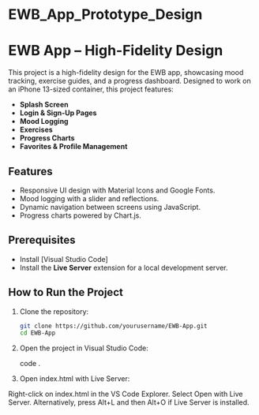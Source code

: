 # EWB_App_Prototype_Design
# EWB App – High-Fidelity Design

This project is a high-fidelity design for the EWB app, showcasing mood tracking, exercise guides, and a progress dashboard. Designed to work on an iPhone 13-sized container, this project features:

- **Splash Screen**
- **Login & Sign-Up Pages**
- **Mood Logging**
- **Exercises**
- **Progress Charts**
- **Favorites & Profile Management**

## Features

- Responsive UI design with Material Icons and Google Fonts.
- Mood logging with a slider and reflections.
- Dynamic navigation between screens using JavaScript.
- Progress charts powered by Chart.js.

## Prerequisites

- Install [Visual Studio Code]
- Install the **Live Server** extension for a local development server.

## How to Run the Project

1. Clone the repository:
   ```bash
   git clone https://github.com/yourusername/EWB-App.git
   cd EWB-App
   
2. Open the project in Visual Studio Code:

    code .

3. Open index.html with Live Server:

Right-click on index.html in the VS Code Explorer.
Select Open with Live Server.
Alternatively, press Alt+L and then Alt+O if Live Server is installed.
